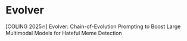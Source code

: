# Evolver
[COLING 2025🔥] Evolver: Chain-of-Evolution Prompting to Boost Large Multimodal Models for Hateful Meme Detection
